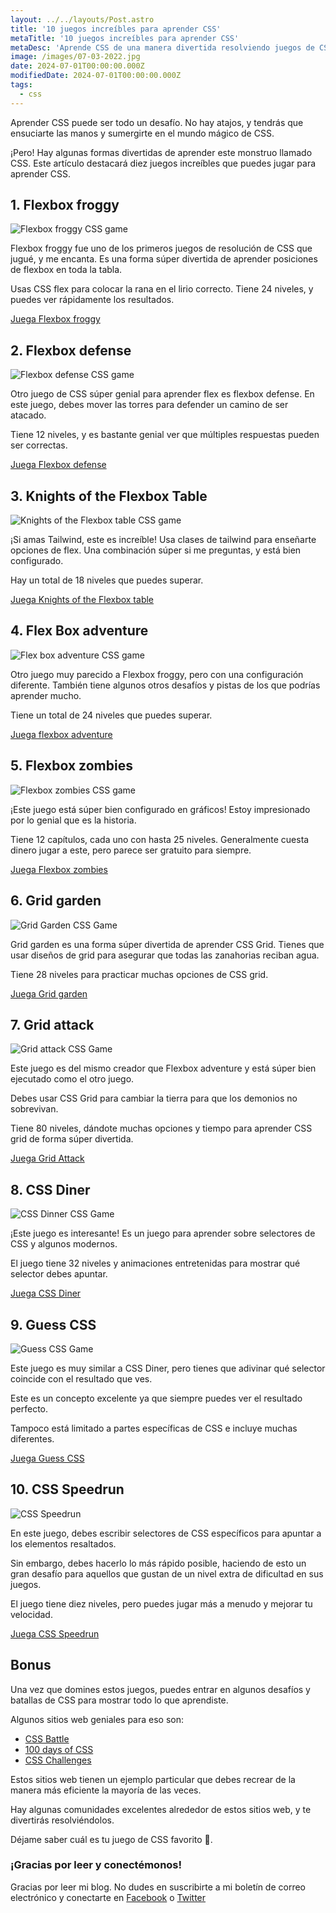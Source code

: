 ```yaml
---
layout: ../../layouts/Post.astro
title: '10 juegos increíbles para aprender CSS'
metaTitle: '10 juegos increíbles para aprender CSS'
metaDesc: 'Aprende CSS de una manera divertida resolviendo juegos de CSS'
image: /images/07-03-2022.jpg
date: 2024-07-01T00:00:00.000Z
modifiedDate: 2024-07-01T00:00:00.000Z
tags:
  - css
---
```


Aprender CSS puede ser todo un desafío. No hay atajos, y tendrás que ensuciarte las manos y sumergirte en el mundo mágico de CSS.

¡Pero! Hay algunas formas divertidas de aprender este monstruo llamado CSS. Este artículo destacará diez juegos increíbles que puedes jugar para aprender CSS.

## 1. Flexbox froggy

![Flexbox froggy CSS game](https://cdn.hashnode.com/res/hashnode/image/upload/v1645941286010/IfWgVWMSP.png)

Flexbox froggy fue uno de los primeros juegos de resolución de CSS que jugué, y me encanta.
Es una forma súper divertida de aprender posiciones de flexbox en toda la tabla.

Usas CSS flex para colocar la rana en el lirio correcto.
Tiene 24 niveles, y puedes ver rápidamente los resultados.

[Juega Flexbox froggy](https://flexboxfroggy.com/)

## 2. Flexbox defense

![Flexbox defense CSS game](https://cdn.hashnode.com/res/hashnode/image/upload/v1645941388346/ISBMoQEJo.png)

Otro juego de CSS súper genial para aprender flex es flexbox defense. En este juego, debes mover las torres para defender un camino de ser atacado.

Tiene 12 niveles, y es bastante genial ver que múltiples respuestas pueden ser correctas.

[Juega Flexbox defense](http://www.flexboxdefense.com/)

## 3. Knights of the Flexbox Table

![Knights of the Flexbox table CSS game](https://cdn.hashnode.com/res/hashnode/image/upload/v1645941484909/CE_gI2qjL.png)

¡Si amas Tailwind, este es increíble!
Usa clases de tailwind para enseñarte opciones de flex.
Una combinación súper si me preguntas, y está bien configurado.

Hay un total de 18 niveles que puedes superar.

[Juega Knights of the Flexbox table](https://knightsoftheflexboxtable.com/)

## 4. Flex Box adventure

![Flex box adventure CSS game](https://cdn.hashnode.com/res/hashnode/image/upload/v1645941641104/ZoNRCPR4T.png)

Otro juego muy parecido a Flexbox froggy, pero con una configuración diferente.
También tiene algunos otros desafíos y pistas de los que podrías aprender mucho.

Tiene un total de 24 niveles que puedes superar.

[Juega flexbox adventure](https://codingfantasy.com/games/flexboxadventure/play)

## 5. Flexbox zombies

![Flexbox zombies CSS game](https://cdn.hashnode.com/res/hashnode/image/upload/v1645941763052/mkpGdXFQ4.png)

¡Este juego está súper bien configurado en gráficos!
Estoy impresionado por lo genial que es la historia.

Tiene 12 capítulos, cada uno con hasta 25 niveles. Generalmente cuesta dinero jugar a este, pero parece ser gratuito para siempre.

[Juega Flexbox zombies](https://mastery.games/flexboxzombies)

## 6. Grid garden

![Grid Garden CSS Game](https://cdn.hashnode.com/res/hashnode/image/upload/v1645941872383/5gMB0gxCF.png)

Grid garden es una forma súper divertida de aprender CSS Grid. Tienes que usar diseños de grid para asegurar que todas las zanahorias reciban agua.

Tiene 28 niveles para practicar muchas opciones de CSS grid.

[Juega Grid garden](https://cssgridgarden.com/)

## 7. Grid attack

![Grid attack CSS Game](https://cdn.hashnode.com/res/hashnode/image/upload/v1645941995081/p6UD5JFH-.png)

Este juego es del mismo creador que Flexbox adventure y está súper bien ejecutado como el otro juego.

Debes usar CSS Grid para cambiar la tierra para que los demonios no sobrevivan.

Tiene 80 niveles, dándote muchas opciones y tiempo para aprender CSS grid de forma súper divertida.

[Juega Grid Attack](https://codingfantasy.com/games/css-grid-attack/play)

## 8. CSS Diner

![CSS Dinner CSS Game](https://cdn.hashnode.com/res/hashnode/image/upload/v1645942101408/9e003Z5vA.png)

¡Este juego es interesante!
Es un juego para aprender sobre selectores de CSS y algunos modernos.

El juego tiene 32 niveles y animaciones entretenidas para mostrar qué selector debes apuntar.

[Juega CSS Diner](https://flukeout.github.io/)

## 9. Guess CSS

![Guess CSS Game](https://cdn.hashnode.com/res/hashnode/image/upload/v1645942238609/Drx0t3YFJ.png)

Este juego es muy similar a CSS Diner, pero tienes que adivinar qué selector coincide con el resultado que ves.

Este es un concepto excelente ya que siempre puedes ver el resultado perfecto.

Tampoco está limitado a partes específicas de CSS e incluye muchas diferentes.

[Juega Guess CSS](https://www.guess-css.app/)

## 10. CSS Speedrun

![CSS Speedrun](https://cdn.hashnode.com/res/hashnode/image/upload/v1645942354518/c4twY1_Ov.png)

En este juego, debes escribir selectores de CSS específicos para apuntar a los elementos resaltados.

Sin embargo, debes hacerlo lo más rápido posible, haciendo de esto un gran desafío para aquellos que gustan de un nivel extra de dificultad en sus juegos.

El juego tiene diez niveles, pero puedes jugar más a menudo y mejorar tu velocidad.

[Juega CSS Speedrun](https://css-speedrun.netlify.app/)

## Bonus

Una vez que domines estos juegos, puedes entrar en algunos desafíos y batallas de CSS para mostrar todo lo que aprendiste.

Algunos sitios web geniales para eso son:

- [CSS Battle](https://cssbattle.dev/)
- [100 days of CSS](https://100dayscss.com/)
- [CSS Challenges](https://css-challenges.com/)

Estos sitios web tienen un ejemplo particular que debes recrear de la manera más eficiente la mayoría de las veces.

Hay algunas comunidades excelentes alrededor de estos sitios web, y te divertirás resolviéndolos.

Déjame saber cuál es tu juego de CSS favorito 🙌.

### ¡Gracias por leer y conectémonos!

Gracias por leer mi blog. No dudes en suscribirte a mi boletín de correo electrónico y conectarte en [Facebook](https://www.facebook.com/DailyDevTipsBlog) o [Twitter](https://twitter.com/DailyDevTips1)
